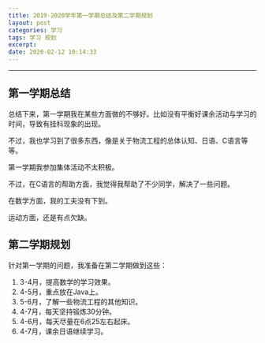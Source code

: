 ```yaml
---
title: 2019-2020学年第一学期总结及第二学期规划
layout: post
categories: 学习
tags: 学习 规划
excerpt: 
date: 2020-02-12 10:14:33
---
```

---------
## 第一学期总结

总结下来，第一学期我在某些方面做的不够好。比如没有平衡好课余活动与学习的时间，导致有挂科现象的出现。

不过，我也学习到了很多东西，像是关于物流工程的总体认知、日语、C语言等等。

第一学期我参加集体活动不太积极。

不过，在C语言的帮助方面，我觉得我帮助了不少同学，解决了一些问题。

在数学方面，我的工夫没有下到。

运动方面，还是有点欠缺。

## 第二学期规划

针对第一学期的问题，我准备在第二学期做到这些：
 
1. 3-4月，提高数学的学习效果。
2. 4-5月，重点放在Java上。
3. 5-6月，了解一些物流工程的其他知识。
4. 4-7月，每天坚持锻炼30分钟。
5. 4-6月，每天尽量在6点25左右起床。
6. 4-7月，课余日语继续学习。
 